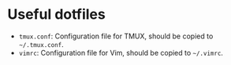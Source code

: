 # Useful dotfiles

* `tmux.conf`: Configuration file for TMUX, should be copied to `~/.tmux.conf`.
* `vimrc`: Configuration file for Vim, should be copied to `~/.vimrc`.
